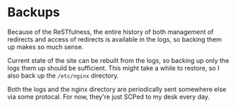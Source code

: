 Backups
===================
Because of the ReSTfulness, the entire history of both management of redirects
and access of redirects is available in the logs, so backing them up makes so
much sense.

Current state of the site can be rebuilt from the logs, so backing up only the
logs them up should be sufficient. This might take a while to restore, so I
also back up the `/etc/nginx` directory.

Both the logs and the nginx directory are periodically sent somewhere else via
some protocal. For now, they're just SCPed to my desk every day.
